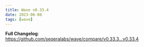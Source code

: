 ```yaml
---
title: Wave v0.33.4
date: 2023-06-08
tags: [wave]
---
```


**Full Changelog**: https://github.com/seqeralabs/wave/compare/v0.33.3...v0.33.4
